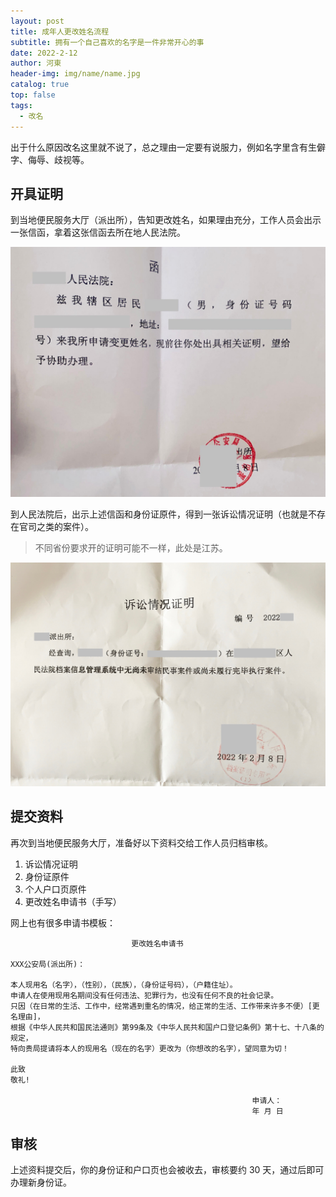 ```yaml
---
layout: post
title: 成年人更改姓名流程
subtitle: 拥有一个自己喜欢的名字是一件非常开心的事
date: 2022-2-12
author: 河東
header-img: img/name/name.jpg
catalog: true
top: false
tags:
  - 改名
---
```


出于什么原因改名这里就不说了，总之理由一定要有说服力，例如名字里含有生僻字、侮辱、歧视等。

## 开具证明

到当地便民服务大厅（派出所），告知更改姓名，如果理由充分，工作人员会出示一张信函，拿着这张信函去所在地人民法院。

![](/img/name/1.jpeg)

到人民法院后，出示上述信函和身份证原件，得到一张诉讼情况证明（也就是不存在官司之类的案件）。

> 不同省份要求开的证明可能不一样，此处是江苏。

![](/img/name/2.jpg)

## 提交资料

再次到当地便民服务大厅，准备好以下资料交给工作人员归档审核。

1. 诉讼情况证明
2. 身份证原件
3. 个人户口页原件
4. 更改姓名申请书（手写）

网上也有很多申请书模板：

```
                           更改姓名申请书

XXX公安局(派出所)：

本人现用名（名字），（性别），（民族），（身份证号码），（户籍住址）。
申请人在使用现用名期间没有任何违法、犯罪行为，也没有任何不良的社会记录。
只因（在日常的生活、工作中，经常遇到重名的情况，给正常的生活、工作带来许多不便）[更名理由]，
根据《中华人民共和国民法通则》第99条及《中华人民共和国户口登记条例》第十七、十八条的规定，
特向贵局提请将本人的现用名（现在的名字）更改为（你想改的名字），望同意为切！

此致
敬礼! 

                                                      申请人：
                                                      年 月 日
```

## 审核

上述资料提交后，你的身份证和户口页也会被收去，审核要约 30 天，通过后即可办理新身份证。